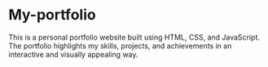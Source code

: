 # My-portfolio
This is a personal portfolio website built using HTML, CSS, and JavaScript. The portfolio highlights my skills, projects, and achievements in an interactive and visually appealing way. 
